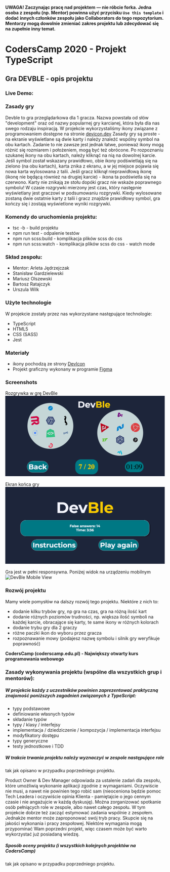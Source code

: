 **UWAGA! Zaczynając pracę nad projektem — nie róbcie forka.
Jedna osoba z zespołu (np. Mentor) powinna użyć przycisku `Use this template` i dodać innych członków zespołu jako Collaborators do tego repozytorium.
Mentorzy mogą dowolnie zmieniać zakres projektu lub zdecydować się na zupełnie inny temat.**

# CodersCamp 2020 - Projekt TypeScript

## Gra DEVBLE - opis projektu

### Live Demo:

### Zasady gry

Devble to gra przeglądarkowa dla 1 gracza.
Nazwa powstała od słów "development" oraz od nazwy popularnej gry karcianej, która była dla nas swego rodzaju inspiracją. W projekcie wykorzystaliśmy ikony związane z programowaniem dostępne na stronie [devicon.dev](https://devicon.dev/)
Zasady gry są proste - na ekranie wyświetlane są dwie karty i należy znaleźć wspólny symbol na obu kartach.
Zadanie to nie zawsze jest jednak łatwe, ponieważ ikony mogą różnić się rozmiarem i położeniem, mogą być też obrócone.
Po rozpoznaniu szukanej ikony na obu kartach, należy kliknąć na nią na dowolnej karcie.
Jeśli symbol został wskazany prawidłowo, obie ikony podświetlają się na zielono (na obu kartach), karta znika z ekranu, a w jej miejsce pojawia się nowa karta wylosowana z talii.
Jeśli gracz kliknął nieprawidłową ikonę (ikonę nie będącą również na drugiej karcie) - ikona ta podświetla się na czerwono. Karty nie znikają ze stołu dopóki gracz nie wskaże poprawnego symbolu!
W czasie rozgrywki mierzony jest czas, który następnie wyświetlany jest graczowi w podsumowaniu rozgrywki.
Kiedy wylosowane zostaną dwie ostatnie karty z talii i gracz znajdzie prawidłowy symbol, gra kończy się i zostają wyświetlone wyniki rozgrywki.

### Komendy do uruchomienia projektu:

- tsc -b - build projektu
- npm run test - odpalenie testów
- npm run scss:build - komplikacja plików scss do css
- npm run scss:watch - komplikacja plików scss do css - watch mode

### Skład zespołu:

- Mentor: Arleta Jędrzejczak
- Stanisław Gardzielewski
- Mariusz Olszewski
- Bartosz Ratajczyk
- Urszula Wilk

### Użyte technologie

W projekcie zostały przez nas wykorzystane następujące technologie:

- TypeScript
- HTML5
- CSS (SASS)
- Jest

### Materiały 
- ikony pochodzą ze strony [DevIcon](https://devicon.dev/)
- Projekt graficzny wykonany w programie [Figma](https://www.figma.com/file/ecu35ohB62NRav6cFWUNhO/programistdouble?node-id=0%3A1)

### Screenshots
Rozgrywka w grę DevBle
![DevBle Game](./images/DevBleGame.png)

Ekran końca gry
![DevBle End Game](./images/DevBleEndGame.png)

Gra jest w pełni responsywna. Poniżej widok na urządzeniu mobilnym
![DevBle Mobile View](./images/DevMobileView.png)


### Rozwój projektu

Mamy wiele pomysłów na dalszy rozwój tego projektu. Niektóre z nich to:

- dodanie kilku trybów gry, np gra na czas, gra na różną ilość kart
- dodanie różnych poziomów trudności, np. większa ilość symboli na każdej karcie, obracające się karty, te same ikony w różnych kolorach
- dodanie trybu gry dla 2 graczy
- różne paczki ikon do wyboru przez gracza
- rozpoznawanie mowy (podajesz nazwę symbolu i silnik gry weryfikuje poprawność)

**CodersCamp (coderscamp.edu.pl) - Największy otwarty kurs programowania webowego**

### Zasady wykonywania projektu (wspólne dla wszystkich grup i mentorów):

##### W projekcie każdy z uczestników powinien zaprezentować praktyczną znajomość poniższych zagadnień związanych z TypeScript:

- typy podstawowe
- definiowanie własnych typów
- składanie typów
- typy / klasy / interfejsy
- implementacja / dziedziczenie / kompozycja / implementacja interfejsu
- modyfikatory dostępu
- typy generyczne
- testy jednostkowe i TDD

##### W trakcie trwania projektu należy wyznaczyć w zespole następujące role

tak jak opisano w przypadku poprzedniego projektu.

Product Owner & Dev Manager odpowiada za ustalenie zadań dla zespołu, które umożliwią wykonanie aplikacji zgodnie z wymaganiami.
Oczywiście nie musi, a nawet nie powinien tego robić sam (nieoceniona będzie pomoc Tech Leadera i oczywiście opinia Klienta - pamiętajcie o jego cennym czasie i nie angażujcie w każdą dyskusję).
Można zorganizować spotkanie osób pełniących role w zespole, albo nawet całego zespołu.
W tym projekcie dobrze też zacząć estymować zadania wspólnie z zespołem. Jednakże mentor może zaproponować swój tryb pracy.
Skupcie się na jakości wykonania i pracy zespołowej. Niektóre wymagania mogą przypominać Wam poprzedni projekt, więc czasem może być warto wykorzystać już posiadaną wiedzę.

##### Sposób oceny projektu (i wszystkich kolejnych projektów na CodersCamp)

tak jak opisano w przypadku poprzedniego projektu.

